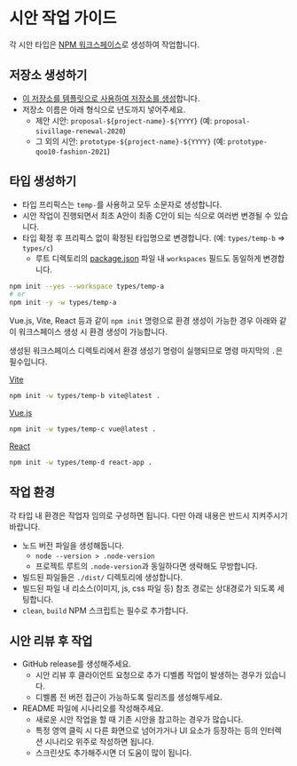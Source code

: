 # 시안 작업 가이드

각 시안 타입은 [NPM 워크스페이스](https://docs.npmjs.com/cli/v8/using-npm/workspaces)로 생성하여 작업합니다.

## 저장소 생성하기

- [이 저장소를 템플릿으로 사용하여 저장소를 생성](https://github.com/cttd/template-prototype/generate)합니다.
- 저장소 이름은 아래 형식으로 년도까지 넣어주세요.
  - 제안 시안: `proposal-${project-name}-${YYYY}` (예: `proposal-sivillage-renewal-2020`)
  - 그 외의 시안: `prototype-${project-name}-${YYYY}` (예: `prototype-qoo10-fashion-2021`)

## 타입 생성하기

- 타입 프리픽스는 `temp-`를 사용하고 모두 소문자로 생성합니다.
- 시안 작업이 진행되면서 최초 A안이 최종 C안이 되는 식으로 여러번 변경될 수 있습니다.
- 타입 확정 후 프리픽스 없이 확정된 타입명으로 변경합니다. (예: `types/temp-b` => `types/c`)
  - 루트 디렉토리의 [package.json](./package.json) 파일 내 `workspaces` 필드도 동일하게 변경합니다.

```sh
npm init --yes --workspace types/temp-a
# or
npm init -y -w types/temp-a
```

Vue.js, Vite, React 등과 같이 `npm init` 명령으로 환경 생성이 가능한 경우 아래와 같이 워크스페이스 생성 시 환경 생성이 가능합니다.

생성된 워크스페이스 디렉토리에서 환경 생성기 명령이 실행되므로 명령 마지막의 `.`은 필수입니다.

[Vite](https://vitejs.dev/guide/#scaffolding-your-first-vite-project)

```sh
npm init -w types/temp-b vite@latest .
```

[Vue.js](https://vuejs.org/guide/quick-start.html#with-build-tools)

```sh
npm init -w types/temp-c vue@latest .
```

[React](https://create-react-app.dev/docs/getting-started#npm)

```sh
npm init -w types/temp-d react-app .
```

## 작업 환경

각 타입 내 환경은 작업자 임의로 구성하면 됩니다. 다만 아래 내용은 반드시 지켜주시기 바랍니다.

- 노드 버전 파일을 생성해둡니다.
  - `node --version > .node-version`
  - 프로젝트 루트의 `.node-version`과 동일하다면 생략해도 무방합니다.
- 빌드된 파일들은 `./dist/` 디렉토리에 생성합니다.
- 빌드된 파일 내 리소스(이미지, js, css 파일 등) 참조 경로는 상대경로가 되도록 세팅합니다.
- `clean`, `build` NPM 스크립트는 필수로 추가합니다.

## 시안 리뷰 후 작업

- GitHub release를 생성해주세요.
  - 시안 리뷰 후 클라이언트 요청으로 추가 디벨롭 작업이 발생하는 경우가 있습니다.
  - 디벨롭 전 버전 접근이 가능하도록 릴리즈를 생성해두세요.
- README 파일에 시나리오를 작성해주세요.
  - 새로운 시안 작업을 할 때 기존 시안을 참고하는 경우가 많습니다.
  - 특정 영역 클릭 시 다른 화면으로 넘어가거나 UI 요소가 등장하는 등의 인터렉션 시나리오 위주로 작성하면 됩니다.
  - 스크린샷도 추가해주시면 더 도움이 많이 됩니다.
